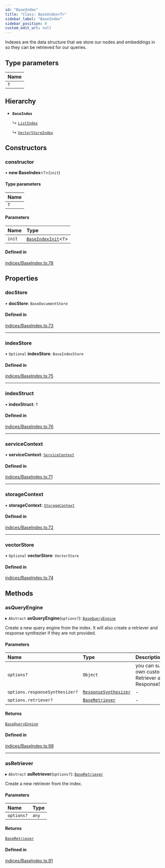 ```yaml
---
id: "BaseIndex"
title: "Class: BaseIndex<T>"
sidebar_label: "BaseIndex"
sidebar_position: 0
custom_edit_url: null
---
```


Indexes are the data structure that we store our nodes and embeddings in so
they can be retrieved for our queries.

## Type parameters

| Name |
| :------ |
| `T` |

## Hierarchy

- **`BaseIndex`**

  ↳ [`ListIndex`](ListIndex.md)

  ↳ [`VectorStoreIndex`](VectorStoreIndex.md)

## Constructors

### constructor

• **new BaseIndex**<`T`\>(`init`)

#### Type parameters

| Name |
| :------ |
| `T` |

#### Parameters

| Name | Type |
| :------ | :------ |
| `init` | [`BaseIndexInit`](../interfaces/BaseIndexInit.md)<`T`\> |

#### Defined in

[indices/BaseIndex.ts:78](https://github.com/run-llama/LlamaIndexTS/blob/5a765aa/packages/core/src/indices/BaseIndex.ts#L78)

## Properties

### docStore

• **docStore**: `BaseDocumentStore`

#### Defined in

[indices/BaseIndex.ts:73](https://github.com/run-llama/LlamaIndexTS/blob/5a765aa/packages/core/src/indices/BaseIndex.ts#L73)

___

### indexStore

• `Optional` **indexStore**: `BaseIndexStore`

#### Defined in

[indices/BaseIndex.ts:75](https://github.com/run-llama/LlamaIndexTS/blob/5a765aa/packages/core/src/indices/BaseIndex.ts#L75)

___

### indexStruct

• **indexStruct**: `T`

#### Defined in

[indices/BaseIndex.ts:76](https://github.com/run-llama/LlamaIndexTS/blob/5a765aa/packages/core/src/indices/BaseIndex.ts#L76)

___

### serviceContext

• **serviceContext**: [`ServiceContext`](../interfaces/ServiceContext.md)

#### Defined in

[indices/BaseIndex.ts:71](https://github.com/run-llama/LlamaIndexTS/blob/5a765aa/packages/core/src/indices/BaseIndex.ts#L71)

___

### storageContext

• **storageContext**: [`StorageContext`](../interfaces/StorageContext.md)

#### Defined in

[indices/BaseIndex.ts:72](https://github.com/run-llama/LlamaIndexTS/blob/5a765aa/packages/core/src/indices/BaseIndex.ts#L72)

___

### vectorStore

• `Optional` **vectorStore**: `VectorStore`

#### Defined in

[indices/BaseIndex.ts:74](https://github.com/run-llama/LlamaIndexTS/blob/5a765aa/packages/core/src/indices/BaseIndex.ts#L74)

## Methods

### asQueryEngine

▸ `Abstract` **asQueryEngine**(`options?`): [`BaseQueryEngine`](../interfaces/BaseQueryEngine.md)

Create a new query engine from the index. It will also create a retriever
and response synthezier if they are not provided.

#### Parameters

| Name | Type | Description |
| :------ | :------ | :------ |
| `options?` | `Object` | you can supply your own custom Retriever and ResponseSynthesizer |
| `options.responseSynthesizer?` | [`ResponseSynthesizer`](ResponseSynthesizer.md) | - |
| `options.retriever?` | [`BaseRetriever`](../interfaces/BaseRetriever.md) | - |

#### Returns

[`BaseQueryEngine`](../interfaces/BaseQueryEngine.md)

#### Defined in

[indices/BaseIndex.ts:98](https://github.com/run-llama/LlamaIndexTS/blob/5a765aa/packages/core/src/indices/BaseIndex.ts#L98)

___

### asRetriever

▸ `Abstract` **asRetriever**(`options?`): [`BaseRetriever`](../interfaces/BaseRetriever.md)

Create a new retriever from the index.

#### Parameters

| Name | Type |
| :------ | :------ |
| `options?` | `any` |

#### Returns

[`BaseRetriever`](../interfaces/BaseRetriever.md)

#### Defined in

[indices/BaseIndex.ts:91](https://github.com/run-llama/LlamaIndexTS/blob/5a765aa/packages/core/src/indices/BaseIndex.ts#L91)
